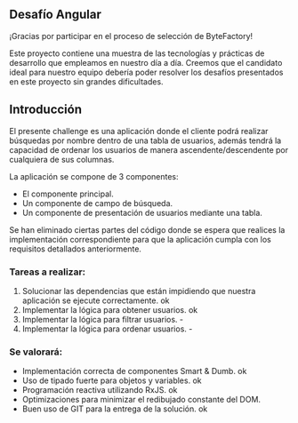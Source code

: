
## Desafío Angular
¡Gracias por participar en el proceso de selección de ByteFactory!

Este proyecto contiene una muestra de las tecnologías y prácticas de desarrollo que empleamos en nuestro día a día. Creemos que el candidato ideal para nuestro equipo debería poder resolver los desafíos presentados en este proyecto sin grandes dificultades.

## Introducción

El presente challenge es una aplicación donde el cliente podrá realizar búsquedas por nombre dentro de una tabla de usuarios, además tendrá la capacidad de ordenar los usuarios de manera ascendente/descendente por cualquiera de sus columnas.

La aplicación se compone de 3 componentes:

- El componente principal.
- Un componente de campo de búsqueda.
- Un componente de presentación de usuarios mediante una tabla.

Se han eliminado ciertas partes del código donde se espera que realices la implementación correspondiente para que la aplicación cumpla con los requisitos detallados anteriormente.

### Tareas a realizar:

1) Solucionar las dependencias que están impidiendo que nuestra aplicación se ejecute correctamente.  ok
2) Implementar la lógica para obtener usuarios. ok
3) Implementar la lógica para filtrar usuarios. -
4) Implementar la lógica para ordenar usuarios. -

### Se valorará:

- Implementación correcta de componentes Smart & Dumb.  ok
- Uso de tipado fuerte para objetos y variables.  ok
- Programación reactiva utilizando RxJS.  ok
- Optimizaciones para minimizar el redibujado constante del DOM.
- Buen uso de GIT para la entrega de la solución. ok